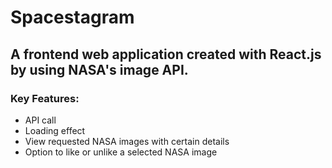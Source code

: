 # Spacestagram

## A frontend web application created with React.js by using NASA's image API. 

### Key Features:
- API call
- Loading effect
- View requested NASA images with certain details
- Option to like or unlike a selected NASA image
